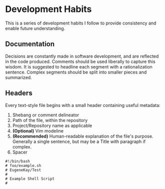 <!--
# HABITS.md
# EugeneKay/test
-->

Development Habits
==================

This is a series of development habits I follow to provide consistency and enable future understanding.


Documentation
-------------

Decisions are constantly made in software development, and are reflected in the code produced. Comments should be used liberally to capture this wisdom. It is suggested to headline each segment with a rationalization sentence. Complex segments should be split into smaller pieces and summarized.


Headers
-------

Every text-style file begins with a small header containing useful metadata:

 1. Shebang or comment delineator
 2. Path of the file, within the repository
 3. Project/Repository name as applicable
 4. **(Optional)** Vim modeline
 5. **(Recommended)** Human-readable explanation of the file's purpose. Generally a single sentence, but may be a Title with paragraph if complex.
 6. Spacer

```
#!/bin/bash
# foo/example.sh
# EugeneKay/Test
# 
# Example Shell Script
#
```
